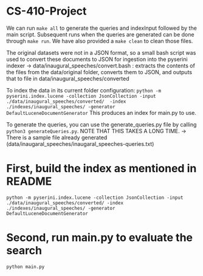 # CS-410-Project

We can run ```make all``` to generate the queries and indexInput followed by the main script. Subsequent runs when the queries are generated can be done through ```make run```. We have also provided a ```make clean``` to clean those files. 

The original datasets were not in a JSON format, so a small bash script was used to convert these documents to JSON for ingestion into the pyserini indexer
   -> data/inaugural_speeches/convert.bash : extracts the contents of the files from the data/original folder, converts them to JSON, and outputs that to file in data/inaugural_speeches/converted

To index the data in its current folder configuration:
   ```python -m pyserini.index.lucene -collection JsonCollection -input ./data/inaugural_speeches/converted/  -index ./indexes/inaugural_speeches/ -generator DefaultLuceneDocumentGenerator```
This produces an index for main.py to use.

To generate the queries, you can use the generate_queries.py file by calling ```python3 generateQueries.py```. NOTE THAT THIS TAKES A LONG TIME. 
   -> There is a sample file already generated (data/inaugaral_speeches/inaugaral_speeches-queries.txt)

# First, build the index as mentioned in README
```python -m pyserini.index.lucene -collection JsonCollection -input ./data/inaugural_speeches/converted/ -index ./indexes/inaugural_speeches/ -generator DefaultLuceneDocumentGenerator```

# Second, run main.py to evaluate the search
```python main.py```

